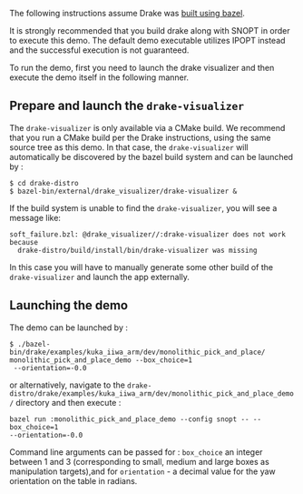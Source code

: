 The following instructions assume Drake was
[built using bazel](http://drake.mit.edu/bazel.html?highlight=bazel).

It is strongly recommended that you build drake along with SNOPT in order
to execute this demo. The default demo executable utilizes IPOPT instead
and the successful execution is not guaranteed.

To run the demo, first you need to launch the drake visualizer and then
execute the demo itself in the following manner.

Prepare and launch the ``drake-visualizer``
------------------------------------------

The ``drake-visualizer`` is only available via a CMake build.  We recommend
that you run a CMake build per the Drake instructions, using the same source
tree as this demo.  In that case, the ``drake-visualizer`` will automatically
be discovered by the bazel build system and can be launched by :

```
$ cd drake-distro
$ bazel-bin/external/drake_visualizer/drake-visualizer &
```

If the build system is unable to find the ``drake-visualizer``, you will see a
message like:

```
soft_failure.bzl: @drake_visualizer//:drake-visualizer does not work because
  drake-distro/build/install/bin/drake-visualizer was missing
```

In this case you will have to manually generate some other build of the
``drake-visualizer`` and launch the app externally.

Launching the demo
------------------
The demo can be launched by :

```
$ ./bazel-bin/drake/examples/kuka_iiwa_arm/dev/monolithic_pick_and_place/
monolithic_pick_and_place_demo --box_choice=1
 --orientation=-0.0
```

or alternatively, navigate to the
`drake-distro/drake/examples/kuka_iiwa_arm/dev/monolithic_pick_and_place_demo/`
directory and then execute :

```
bazel run :monolithic_pick_and_place_demo --config snopt -- --box_choice=1
--orientation=-0.0
```

Command line arguments can be passed for : `box_choice` an integer between 1
and 3 (corresponding to small, medium and large boxes as manipulation
targets),and for `orientation` - a decimal value for the yaw orientation on
the table in radians.
